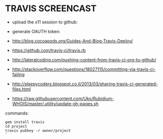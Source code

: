 TRAVIS SCREENCAST
==
- upload the x11 session to github:

- generate OAUTH token:
- http://blog.cocoapods.org/Guides-And-Blog-Travis-Deploy/
- https://github.com/travis-ci/travis.rb
- http://lateralcoding.com/pushing-content-from-travis-ci-org-to-github/

- http://stackoverflow.com/questions/18027115/committing-via-travis-ci-failing
- http://sleepycoders.blogspot.co.il/2013/03/sharing-travis-ci-generated-files.html
- https://raw.githubusercontent.com/Uko/Rubidium-WHOIS/master/.utility/update-gh-pages.sh

commands:
```
gem install travis
cd project
travis pubkey -r owner/project
`
